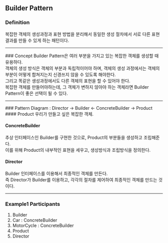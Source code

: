 ## Builder Pattern

### Definition
복잡한 객체의 생성과정과 표현 방법을 분리해서 동일한 생성 절차에서 서로 다른 표현 결과를 만들 수 있게 하는 패턴이다.
<hr>
### Concept
Builder Pattern은 여러 부분을 가지고 있는 복잡한 객체를 생성할 때 유용하다. <br>
객체의 생성 방식은 객체의 부분과 독립적이어야 하며, 객체의 생성 과정에서는 객체의 부분이 어떻게 합쳐지는지 신경쓰지 않을 수 있도록 해야한다.<br>
그리고 똑같은 생성과정에서도 다른 객체의 표현을 할 수 있어야 한다.<br>
복잡한 객체를 만들어야하는데, 그 객체가 변하지 않아야 하는 객체라면 Builder Pattern이 좋은 선택이 될 수 있다.
<hr>
### Pattern Diagram : Director -> Builder <- ConcreteBuilder -> Product
#### Product
우리가 만들고 싶은 복잡한 객체.<br>

#### ConcreteBuilder
추상 인터페이스인 Builder를 구현한 것으로, Product의 부분들을 생성하고 조립해준다.<br>
이를 위해 Product의 내부적인 표현을 세우고, 생성방식과 조립방식을 정의한다.

#### Director
Builder 인터페이스를 이용해서 최종적인 객체를 만든다.<br>
즉 Director가 Builder를 이용하고, 각각의 절차를 제어하여 최종적인 객체를 만드는 것이다.
<hr>

### Example1 Participants
1. Builder
2. Car : ConcreteBuilder
3. MotorCycle : ConcreteBuilder
4. Product
5. Director
